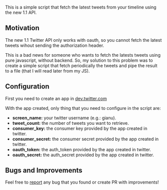 This is a simple script that fetch the latest tweets from your timeline using the new 1.1 API.

## Motivation

The new 1.1 Twitter API only works with oauth, so you cannot fetch the latest tweets wihout sending the authorization header.

This is a bad news for someone who wants to fetch the latests tweets using pure javascript, without backend. So, my solution to this problem was to create a simple script that fetch periodically the tweets and pipe the result to a file (that I will read later from my JS).

## Configuration

First you need to create an app in [dev.twitter.com](http://dev.twitter.com)

With the app created,  only thing that you need to configure in the script are:

* **screen_name:** your twitter username (e.g.: gianu).
* **tweet_count:** the number of tweets you want to retrieve.
* **consumer_key:** the consumer key provided by the app created in twitter.
* **consumer_secret:** the consumer secret provided by the app created in twitter.
* **oauth_token:** the auth_token provided by the app created in twitter.
* **oauth_secret:** the auth_secret provided by the app created in twitter.

## Bugs and Improvements

Feel free to [report](https://github.com/gianu/latest_tweets/issues) any bug that you found or create PR with improvements!
